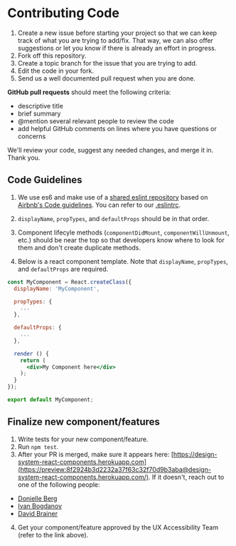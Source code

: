 # Contributing Code

1. Create a new issue before starting your project so that we can keep track of what you are trying to add/fix. That way, we can also offer suggestions or let you know if there is already an effort in progress.
2. Fork off this repository.
3. Create a topic branch for the issue that you are trying to add.
4. Edit the code in your fork.
5. Send us a well documented pull request when you are done.

**GitHub pull requests** should meet the following criteria:

  - descriptive title
  - brief summary
  - @mention several relevant people to review the code
  - add helpful GitHub comments on lines where you have questions or concerns

We'll review your code, suggest any needed changes, and merge it in. Thank you.

## Code Guidelines

1. We use es6 and make use of a [shared eslint repository](https://github.com/salesforce-ux/eslint-config-slds) based on [Airbnb's Code guidelines](https://github.com/airbnb/javascript). You can refer to our [.eslintrc](https://github.com/salesforce-ux/design-system-react/blob/master/.eslintrc).

2. `displayName`, `propTypes`, and `defaultProps` should be in that order.

3. Component lifecyle methods (`componentDidMount`, `componentWillUnmount`, etc.) should be near the top so that developers know where to look for them and don't create duplicate methods.

4. Below is a react component template. Note that `displayName`, `propTypes`, and `defaultProps` are required.

```jsx
const MyComponent = React.createClass({
  displayName: 'MyComponent',

  propTypes: {
    ...
  },

  defaultProps: {
    ...
  },

  render () {
    return (
      <div>My Component here</div>
    );
  }
});

export default MyComponent;
```

## Finalize new component/features

1. Write tests for your new component/feature.
2. Run `npm test`.
3. After your PR is merged, make sure it appears here: [https://design-system-react-components.herokuapp.com](https://preview:8f2924b3d2232a37f63c32f70d9b3aba@design-system-react-components.herokuapp.com/). If it doesn't, reach out to one of the following people:
  * [Donielle Berg](https://github.com/donnieberg)
  * [Ivan Bogdanov](https://github.com/madpotato)
  * [David Brainer](https://github.com/tweettypography)
4. Get your component/feature approved by the UX Accessibility Team (refer to the link above).

